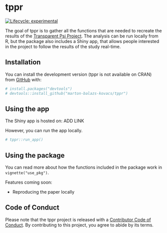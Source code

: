 
<!-- README.md is generated from README.Rmd. Please edit that file -->

# tppr

<!-- badges: start -->

[![Lifecycle:
experimental](https://img.shields.io/badge/lifecycle-experimental-orange.svg)](https://www.tidyverse.org/lifecycle/#experimental)
<!-- badges: end -->

The goal of tppr is to gather all the functions that are needed to
recreate the results of the [Transparent Psi
Project](https://osf.io/jk2zf/). The analysis can be run locally from R,
but the package also includes a Shiny app, that allows people interested
in the project to follow the results of the study real-time.

## Installation

You can install the development version (tppr is not available on CRAN)
from [GitHub](https://github.com/) with:

``` r
# install.packages("devtools")
# devtools::install_github("marton-balazs-kovacs/tppr")
```

## Using the app

The Shiny app is hosted on: ADD LINK

However, you can run the app locally.

``` r
# tppr::run_app()
```

## Using the package

You can read more about how the functions included in the package work
in `vignette("use_pkg")`.

Features coming soon:

  - Reproducing the paper locally

## Code of Conduct

Please note that the tppr project is released with a [Contributor Code
of
Conduct](https://contributor-covenant.org/version/2/0/CODE_OF_CONDUCT.html).
By contributing to this project, you agree to abide by its terms.
